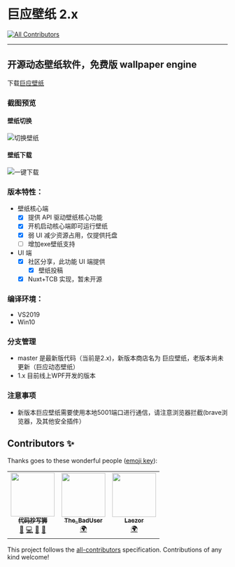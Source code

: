 # 巨应壁纸 2.x
<!-- ALL-CONTRIBUTORS-BADGE:START - Do not remove or modify this section -->
[![All Contributors](https://img.shields.io/badge/all_contributors-3-orange.svg?style=flat-square)](#contributors-)
<!-- ALL-CONTRIBUTORS-BADGE:END -->

----

## 开源动态壁纸软件，免费版 wallpaper engine

下载[巨应壁纸](https://www.microsoft.com/store/apps/9N1S487WCGWR)  

### 截图预览

#### 壁纸切换
![切换壁纸](https://github.com/giant-app/LiveWallpaper/blob/master/screenshots/changewallpaper.gif?raw=true)

#### 壁纸下载
![一键下载](https://github.com/giant-app/LiveWallpaper/blob/master/screenshots/download.gif?raw=true)

### 版本特性：

- 壁纸核心端
  - [x] 提供 API 驱动壁纸核心功能
  - [x] 开机启动核心端即可运行壁纸
  - [x] 弱 UI 减少资源占用，仅提供托盘
  - [ ] 增加exe壁纸支持
- UI 端
  - [x] 社区分享，此功能 UI 端提供
    - [x] 壁纸投稿
  - [x] Nuxt+TCB 实现，暂未开源

### 编译环境：

- VS2019
- Win10

### 分支管理
- master 是最新版代码（当前是2.x)，新版本商店名为 巨应壁纸，老版本尚未更新（巨应动态壁纸）
- 1.x 目前线上WPF开发的版本

### 注意事项
- 新版本巨应壁纸需要使用本地5001端口进行通信，请注意浏览器拦截(brave浏览器，及其他安全插件）


## Contributors ✨

Thanks goes to these wonderful people ([emoji key](https://allcontributors.org/docs/en/emoji-key)):

<!-- ALL-CONTRIBUTORS-LIST:START - Do not remove or modify this section -->
<!-- prettier-ignore-start -->
<!-- markdownlint-disable -->
<table>
  <tr>
    <td align="center"><a href="https://www.mscoder.cn/"><img src="https://avatars3.githubusercontent.com/u/80653?v=4?s=100" width="100px;" alt=""/><br /><sub><b>代码抄写狮</b></sub></a><br /><a href="#maintenance-DaZiYuan" title="Maintenance">🚧</a> <a href="https://github.com/giant-app/LiveWallpaper/commits?author=DaZiYuan" title="Code">💻</a> <a href="https://github.com/giant-app/LiveWallpaper/issues?q=author%3ADaZiYuan" title="Bug reports">🐛</a> <a href="#projectManagement-DaZiYuan" title="Project Management">📆</a></td>
    <td align="center"><a href="http://Empty... No!"><img src="https://avatars0.githubusercontent.com/u/7201687?v=4?s=100" width="100px;" alt=""/><br /><sub><b>The_BadUser</b></sub></a><br /><a href="#translation-vanja-san" title="Translation">🌍</a></td>
    <td align="center"><a href="https://github.com/Laezor"><img src="https://avatars2.githubusercontent.com/u/32393101?v=4?s=100" width="100px;" alt=""/><br /><sub><b>Laezor</b></sub></a><br /><a href="#translation-Laezor" title="Translation">🌍</a></td>
  </tr>
</table>

<!-- markdownlint-restore -->
<!-- prettier-ignore-end -->

<!-- ALL-CONTRIBUTORS-LIST:END -->

This project follows the [all-contributors](https://github.com/all-contributors/all-contributors) specification. Contributions of any kind welcome!
